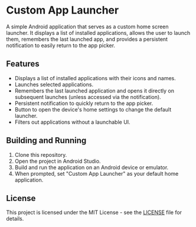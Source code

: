 # Custom App Launcher

A simple Android application that serves as a custom home screen launcher. It displays a list of installed applications, allows the user to launch them, remembers the last launched app, and provides a persistent notification to easily return to the app picker.

## Features

*   Displays a list of installed applications with their icons and names.
*   Launches selected applications.
*   Remembers the last launched application and opens it directly on subsequent launches (unless accessed via the notification).
*   Persistent notification to quickly return to the app picker.
*   Button to open the device's home settings to change the default launcher.
*   Filters out applications without a launchable UI.

## Building and Running

1.  Clone this repository.
2.  Open the project in Android Studio.
3.  Build and run the application on an Android device or emulator.
4.  When prompted, set "Custom App Launcher" as your default home application.

## License

This project is licensed under the MIT License - see the [LICENSE](LICENSE) file for details.
